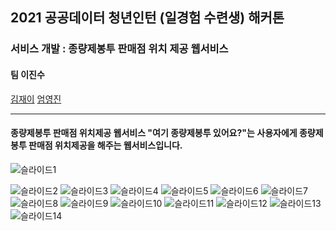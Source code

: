 ## 2021 공공데이터 청년인턴 (일경험 수련생) 해커톤
### 서비스 개발 : 종량제봉투 판매점 위치 제공 웹서비스 
#### 팀 이진수
[김재이](https://github.com/KimJaei) [엄영진](https://github.com/ZerojU)
<hr>
<h4>종량제봉투 판매점 위치제공 웹서비스 "여기 종량제봉투 있어요?"는 사용자에게 종량제봉투 판매점 위치제공을 해주는 웹서비스입니다.</h4>

![슬라이드1](https://user-images.githubusercontent.com/48463426/145160012-cb4d1f57-8da1-4f59-8f2f-99b485217ece.PNG)

![슬라이드2](https://user-images.githubusercontent.com/48463426/145160017-ec7a3381-80af-40bd-9ec1-4453ff20174b.PNG)
![슬라이드3](https://user-images.githubusercontent.com/48463426/145160018-fa88a544-662c-4a9d-a580-abe3ba81b598.PNG)
![슬라이드4](https://user-images.githubusercontent.com/48463426/145160020-6801d732-99e1-45a8-b5e9-ebd7c00ff955.PNG)
![슬라이드5](https://user-images.githubusercontent.com/48463426/145160021-4fdac296-61c4-47d3-bc42-968af7931ec4.PNG)
![슬라이드6](https://user-images.githubusercontent.com/48463426/145160022-58707c26-53f2-418e-adf7-61f6bd0f19b8.PNG)
![슬라이드7](https://user-images.githubusercontent.com/48463426/145160026-a1cbb8d2-f4a5-47a9-b291-b6aeee012550.PNG)
![슬라이드8](https://user-images.githubusercontent.com/48463426/145160027-0becb626-7df2-4559-aac9-2023689ee7f6.PNG)
![슬라이드9](https://user-images.githubusercontent.com/48463426/145160028-f7123d7d-dc3f-4a98-a54c-7b04b99e4049.PNG)
![슬라이드10](https://user-images.githubusercontent.com/48463426/145160029-869d8660-675f-4c22-b457-173f9ac2d4ba.PNG)
![슬라이드11](https://user-images.githubusercontent.com/48463426/145160033-7127de0d-55c7-4758-8052-8af99b816e83.PNG)
![슬라이드12](https://user-images.githubusercontent.com/48463426/145160035-75966c8a-9a22-4186-ba13-66c4d5040593.PNG)
![슬라이드13](https://user-images.githubusercontent.com/48463426/145160036-b2282c2d-f1f3-4265-b413-05d3f0bcd18a.PNG)
![슬라이드14](https://user-images.githubusercontent.com/48463426/145160037-3a6abbd6-ad0b-4022-ae7d-045e0b730227.PNG)  
  
